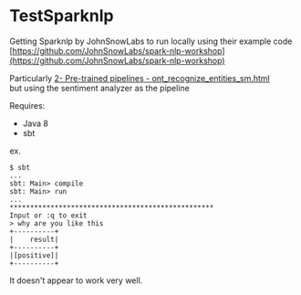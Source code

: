 # TestSparknlp
Getting Sparknlp by JohnSnowLabs to run locally using their example code  
[https://github.com/JohnSnowLabs/spark-nlp-workshop](https://github.com/JohnSnowLabs/spark-nlp-workshop)

Particularly [2- Pre-trained pipelines - ont_recognize_entities_sm.html](https://github.com/JohnSnowLabs/spark-nlp-workshop/blob/master/databricks/scala/annotation/2-%20Pre-trained%20Pipelines%20-%20onto_recognize_entities_sm.html)  
but using the sentiment analyzer as the pipeline

Requires:  
- Java 8   
- sbt   

ex.  

    $ sbt
    ...
    sbt: Main> compile   
    sbt: Main> run
    ...
    **************************************************  
    Input or :q to exit  
    > why are you like this  
    +----------+  
    |    result|  
    +----------+  
    |[positive]|  
    +----------+  

It doesn't appear to work very well.
